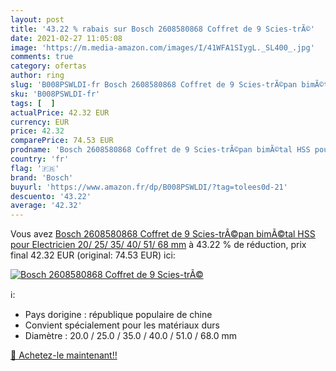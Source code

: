 ```yaml
---
layout: post
title: '43.22 % rabais sur Bosch 2608580868 Coffret de 9 Scies-trÃ©'
date: 2021-02-27 11:05:08
image: 'https://m.media-amazon.com/images/I/41WFA1SIygL._SL400_.jpg'
comments: true
category: ofertas
author: ring
slug: 'B008PSWLDI-fr Bosch 2608580868 Coffret de 9 Scies-trÃ©pan bimÃ©tal HSS...'
sku: 'B008PSWLDI-fr'
tags: [  ]
actualPrice: 42.32 EUR
currency: EUR
price: 42.32
comparePrice: 74.53 EUR
prodname: 'Bosch 2608580868 Coffret de 9 Scies-trÃ©pan bimÃ©tal HSS pour Electricien 20/ 25/ 35/ 40/ 51/ 68 mm'
country: 'fr'
flag: '🇫🇷'
brand: 'Bosch'
buyurl: 'https://www.amazon.fr/dp/B008PSWLDI/?tag=tolees0d-21'
descuento: '43.22'
average: '42.32'
---
```


Vous avez [Bosch 2608580868 Coffret de 9 Scies-trÃ©pan bimÃ©tal HSS pour Electricien 20/ 25/ 35/ 40/ 51/ 68 mm](https://www.amazon.fr/dp/B008PSWLDI/?tag=tolees0d-21)  à  43.22 % de réduction, prix final  42.32 EUR (original: 74.53 EUR) ici:

[![Bosch 2608580868 Coffret de 9 Scies-trÃ©](https://m.media-amazon.com/images/I/41WFA1SIygL._SL400_.jpg)](https://www.amazon.fr/dp/B008PSWLDI/?tag=tolees0d-21)

ℹ️:

- Pays dorigine : république populaire de chine
- Convient spécialement pour les matériaux durs
- Diamètre : 20.0 / 25.0 / 35.0 / 40.0 / 51.0 / 68.0 mm

[🛒 Achetez-le maintenant!!](https://www.amazon.fr/dp/B008PSWLDI/?tag=tolees0d-21)
